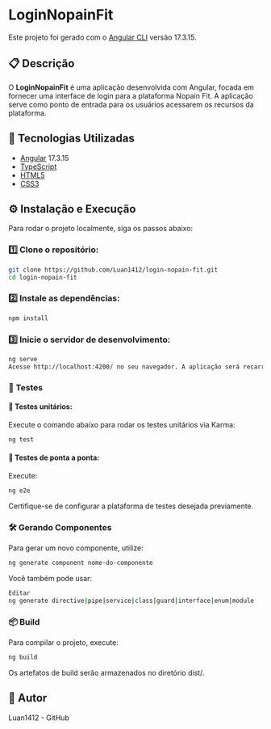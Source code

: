 # LoginNopainFit

Este projeto foi gerado com o [Angular CLI](https://angular.io/cli) versão 17.3.15.

## 📋 Descrição

O **LoginNopainFit** é uma aplicação desenvolvida com Angular, focada em fornecer uma interface de login para a plataforma Nopain Fit. A aplicação serve como ponto de entrada para os usuários acessarem os recursos da plataforma.

## 🚀 Tecnologias Utilizadas

- [Angular](https://angular.io/) 17.3.15  
- [TypeScript](https://www.typescriptlang.org/)  
- [HTML5](https://developer.mozilla.org/pt-BR/docs/Web/HTML)  
- [CSS3](https://developer.mozilla.org/pt-BR/docs/Web/CSS)

## ⚙️ Instalação e Execução

Para rodar o projeto localmente, siga os passos abaixo:

### 1️⃣ Clone o repositório:

```bash
git clone https://github.com/Luan1412/login-nopain-fit.git
cd login-nopain-fit
```
### 2️⃣ Instale as dependências:

```bash
npm install
```
### 3️⃣ Inicie o servidor de desenvolvimento:
```bash
ng serve
Acesse http://localhost:4200/ no seu navegador. A aplicação será recarregada automaticamente ao modificar os arquivos fonte.
```
### 🧪 Testes
#### 🔹 Testes unitários:
Execute o comando abaixo para rodar os testes unitários via Karma:

```bash
ng test
```

#### 🔹 Testes de ponta a ponta:
Execute:

```bash
ng e2e
```
Certifique-se de configurar a plataforma de testes desejada previamente.

### 🛠️ Gerando Componentes
Para gerar um novo componente, utilize:

```bash
ng generate component nome-do-componente
```
Você também pode usar:

```bash
Editar
ng generate directive|pipe|service|class|guard|interface|enum|module
```
### 📦 Build
Para compilar o projeto, execute:

```bash
ng build
```
Os artefatos de build serão armazenados no diretório dist/.

## 👤 Autor
Luan1412 - GitHub
